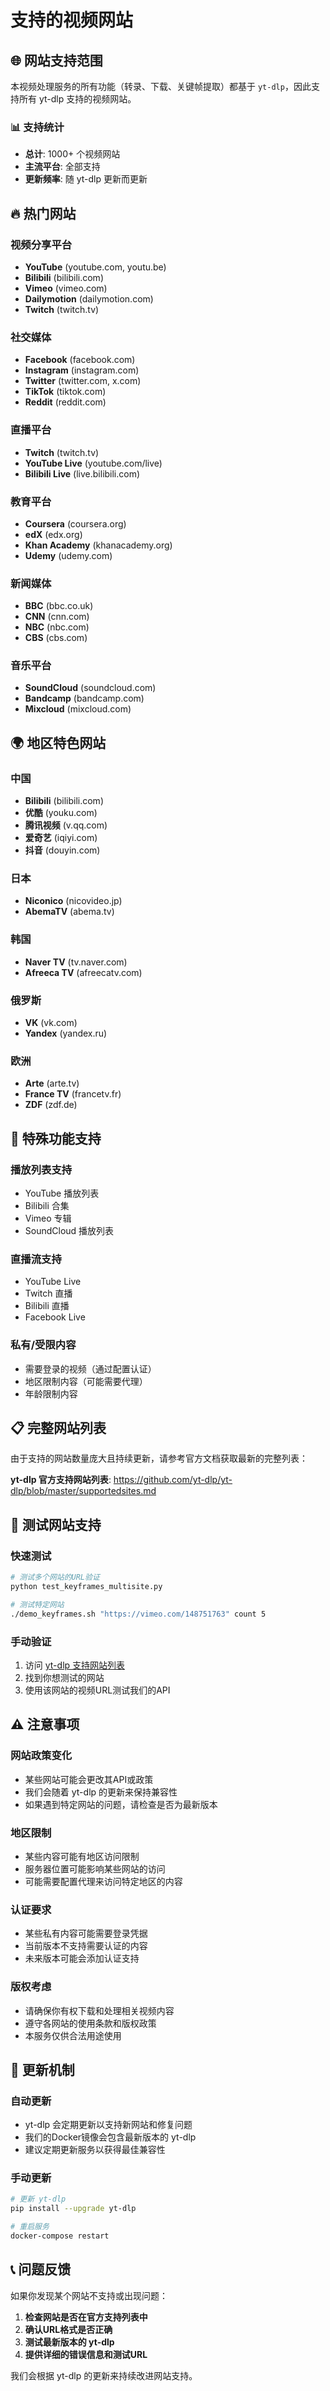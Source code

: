 # 支持的视频网站

## 🌐 网站支持范围

本视频处理服务的所有功能（转录、下载、关键帧提取）都基于 `yt-dlp`，因此支持所有 yt-dlp 支持的视频网站。

### 📊 支持统计

- **总计**: 1000+ 个视频网站
- **主流平台**: 全部支持
- **更新频率**: 随 yt-dlp 更新而更新

## 🔥 热门网站

### 视频分享平台
- **YouTube** (youtube.com, youtu.be)
- **Bilibili** (bilibili.com)
- **Vimeo** (vimeo.com)
- **Dailymotion** (dailymotion.com)
- **Twitch** (twitch.tv)

### 社交媒体
- **Facebook** (facebook.com)
- **Instagram** (instagram.com)
- **Twitter** (twitter.com, x.com)
- **TikTok** (tiktok.com)
- **Reddit** (reddit.com)

### 直播平台
- **Twitch** (twitch.tv)
- **YouTube Live** (youtube.com/live)
- **Bilibili Live** (live.bilibili.com)

### 教育平台
- **Coursera** (coursera.org)
- **edX** (edx.org)
- **Khan Academy** (khanacademy.org)
- **Udemy** (udemy.com)

### 新闻媒体
- **BBC** (bbc.co.uk)
- **CNN** (cnn.com)
- **NBC** (nbc.com)
- **CBS** (cbs.com)

### 音乐平台
- **SoundCloud** (soundcloud.com)
- **Bandcamp** (bandcamp.com)
- **Mixcloud** (mixcloud.com)

## 🌍 地区特色网站

### 中国
- **Bilibili** (bilibili.com)
- **优酷** (youku.com)
- **腾讯视频** (v.qq.com)
- **爱奇艺** (iqiyi.com)
- **抖音** (douyin.com)

### 日本
- **Niconico** (nicovideo.jp)
- **AbemaTV** (abema.tv)

### 韩国
- **Naver TV** (tv.naver.com)
- **Afreeca TV** (afreecatv.com)

### 俄罗斯
- **VK** (vk.com)
- **Yandex** (yandex.ru)

### 欧洲
- **Arte** (arte.tv)
- **France TV** (francetv.fr)
- **ZDF** (zdf.de)

## 🔧 特殊功能支持

### 播放列表支持
- YouTube 播放列表
- Bilibili 合集
- Vimeo 专辑
- SoundCloud 播放列表

### 直播流支持
- YouTube Live
- Twitch 直播
- Bilibili 直播
- Facebook Live

### 私有/受限内容
- 需要登录的视频（通过配置认证）
- 地区限制内容（可能需要代理）
- 年龄限制内容

## 📋 完整网站列表

由于支持的网站数量庞大且持续更新，请参考官方文档获取最新的完整列表：

**yt-dlp 官方支持网站列表**:
https://github.com/yt-dlp/yt-dlp/blob/master/supportedsites.md

## 🧪 测试网站支持

### 快速测试
```bash
# 测试多个网站的URL验证
python test_keyframes_multisite.py

# 测试特定网站
./demo_keyframes.sh "https://vimeo.com/148751763" count 5
```

### 手动验证
1. 访问 [yt-dlp 支持网站列表](https://github.com/yt-dlp/yt-dlp/blob/master/supportedsites.md)
2. 找到你想测试的网站
3. 使用该网站的视频URL测试我们的API

## ⚠️ 注意事项

### 网站政策变化
- 某些网站可能会更改其API或政策
- 我们会随着 yt-dlp 的更新来保持兼容性
- 如果遇到特定网站的问题，请检查是否为最新版本

### 地区限制
- 某些内容可能有地区访问限制
- 服务器位置可能影响某些网站的访问
- 可能需要配置代理来访问特定地区的内容

### 认证要求
- 某些私有内容可能需要登录凭据
- 当前版本不支持需要认证的内容
- 未来版本可能会添加认证支持

### 版权考虑
- 请确保你有权下载和处理相关视频内容
- 遵守各网站的使用条款和版权政策
- 本服务仅供合法用途使用

## 🔄 更新机制

### 自动更新
- yt-dlp 会定期更新以支持新网站和修复问题
- 我们的Docker镜像会包含最新版本的 yt-dlp
- 建议定期更新服务以获得最佳兼容性

### 手动更新
```bash
# 更新 yt-dlp
pip install --upgrade yt-dlp

# 重启服务
docker-compose restart
```

## 📞 问题反馈

如果你发现某个网站不支持或出现问题：

1. **检查网站是否在官方支持列表中**
2. **确认URL格式是否正确**
3. **测试最新版本的 yt-dlp**
4. **提供详细的错误信息和测试URL**

我们会根据 yt-dlp 的更新来持续改进网站支持。